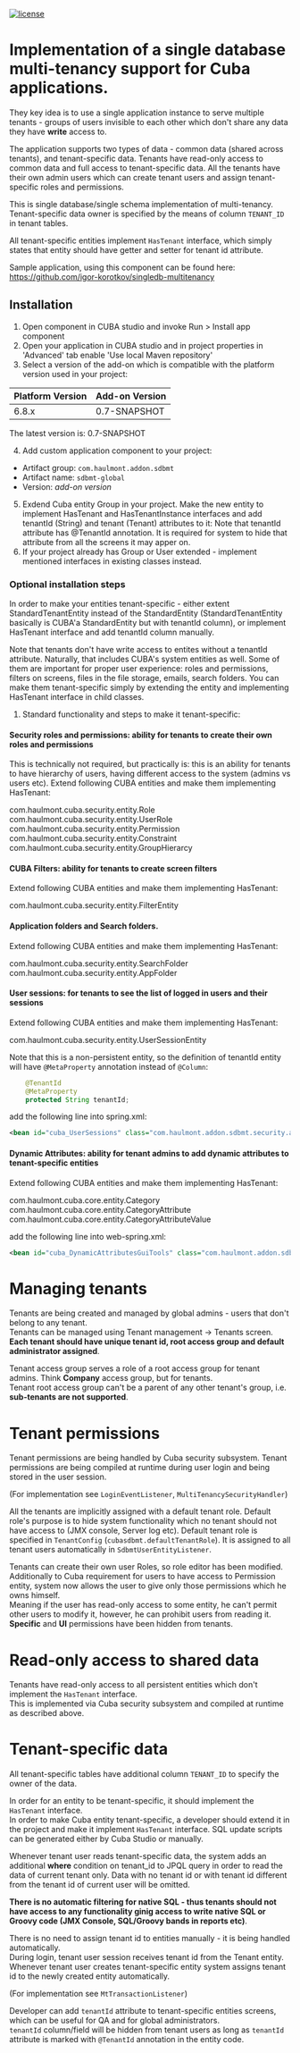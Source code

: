 [![license](https://img.shields.io/badge/license-Apache%20License%202.0-blue.svg?style=flat)](http://www.apache.org/licenses/LICENSE-2.0)

# Implementation of a single database multi-tenancy support for Cuba applications.

They key idea is to use a single application instance to serve multiple tenants - groups of users invisible to each other which don't share any data they have **write** access to.

The application supports two types of data - common data (shared across tenants), and tenant-specific data.
Tenants have read-only access to common data and full access to tenant-specific data. All the tenants have their own admin users which can create tenant users and assign tenant-specific roles and permissions.

This is single database/single schema implementation of multi-tenancy. Tenant-specific data owner is specified by the means of column `TENANT_ID` in tenant tables.

All tenant-specific entities implement `HasTenant` interface, which simply states that entity should have getter and setter for tenant id attribute.

Sample application, using this component can be found here: https://github.com/igor-korotkov/singledb-multitenancy

## Installation

1. Open component in CUBA studio and invoke Run > Install app component
1. Open your application in CUBA studio and in project properties in 'Advanced' tab enable 'Use local Maven repository'
1. Select a version of the add-on which is compatible with the platform version used in your project:

| Platform Version | Add-on Version |
| ---------------- | -------------- |
| 6.8.x            | 0.7-SNAPSHOT |


  The latest version is: 0.7-SNAPSHOT

4. Add custom application component to your project:

  * Artifact group: `com.haulmont.addon.sdbmt`
  * Artifact name: `sdbmt-global`
  * Version: *add-on version*


5. Exdend Cuba entity Group in your project. Make the new entity to implement HasTenant and HasTenantInstance interfaces and add tenantId (String) and tenant (Tenant) attributes to it:
Note that tenantId attribute has @TenantId annotation. It is required for system to hide that attribute from all the screens it may apper on.
6. If your project already has Group or User extended - implement mentioned interfaces in existing classes instead.

### Optional installation steps
In order to make your entities tenant-specific - either extent StandardTenantEntity instead of the StandardEntity (StandardTenantEntity basically is CUBA'a StandardEntity but with tenantId column), or implement HasTenant interface and add tenantId column manually.

Note that tenants don't have write access to entites without a tenantId attribute. Naturally, that includes CUBA's system entities as well.
Some of them are important for proper user experience: roles and permissions, filters on screens, files in the file storage, emails, search folders.
You can make them tenant-specific simply by extending the entity and implementing HasTenant interface in child classes.

1. Standard functionality and steps to make it tenant-specific:

#### Security roles and permissions: ability for tenants to create their own roles and permissions
This is technically not required, but practically is: this is an ability for tenants to have hierarchy of users, having different access to the system (admins vs users etc).
Extend following CUBA entities and make them implementing HasTenant:

com.haulmont.cuba.security.entity.Role  
com.haulmont.cuba.security.entity.UserRole  
com.haulmont.cuba.security.entity.Permission  
com.haulmont.cuba.security.entity.Constraint  
com.haulmont.cuba.security.entity.GroupHierarcy  

#### CUBA Filters: ability for tenants to create screen filters
Extend following CUBA entities and make them implementing HasTenant:

com.haulmont.cuba.security.entity.FilterEntity  


#### Application folders and Search folders.
Extend following CUBA entities and make them implementing HasTenant:

com.haulmont.cuba.security.entity.SearchFolder  
com.haulmont.cuba.security.entity.AppFolder  


#### User sessions: for tenants to see the list of logged in users and their sessions
Extend following CUBA entities and make them implementing HasTenant:

com.haulmont.cuba.security.entity.UserSessionEntity  

Note that this is a non-persistent entity, so the definition of tenantId entity will have `@MetaProperty` annotation instead of `@Column`:  
```java
    @TenantId
    @MetaProperty
    protected String tenantId;
```

add the following line into spring.xml:
```xml
<bean id="cuba_UserSessions" class="com.haulmont.addon.sdbmt.security.app.SdbmtUserSessions"/>
```

#### Dynamic Attributes: ability for tenant admins to add dynamic attributes to tenant-specific entities
Extend following CUBA entities and make them implementing HasTenant:

com.haulmont.cuba.core.entity.Category  
com.haulmont.cuba.core.entity.CategoryAttribute  
com.haulmont.cuba.core.entity.CategoryAttributeValue  

add the following line into web-spring.xml:
```xml
<bean id="cuba_DynamicAttributesGuiTools" class="com.haulmont.addon.sdbmt.gui.dynamicattributes.MultiTenancyDynamicAttributesGuiTools"/>
```


# Managing tenants
Tenants are being created and managed by global admins - users that don't belong to any tenant.  
Tenants can be managed using Tenant management -> Tenants screen.  
**Each tenant should have unique tenant id, root access group and default administrator assigned**.

Tenant access group serves a role of a root access group for tenant admins. Think **Company** access group, but for tenants.  
Tenant root access group can't be a parent of any other tenant's group, i.e. **sub-tenants are not supported**.


# Tenant permissions
Tenant permissions are being handled by Cuba security subsystem. Tenant permissions are being compiled at runtime during user login and being stored in the user session.

(For implementation see `LoginEventListener`, `MultiTenancySecurityHandler`)

All the tenants are implicitly assigned with a default tenant role. Default role's purpose is to hide system functionality which no tenant should not have access to (JMX console, Server log etc).
Default tenant role is specified in `TenantConfig` (`cubasdbmt.defaultTenantRole`). It is assigned to all tenant users automatically in `SdbmtUserEntityListener`.

Tenants can create their own user Roles, so role editor has been modified. Additionally to Cuba requirement for users to have access to Permission entity, system now allows the user to give only those permissions which he owns himself.  
Meaning if the user has read-only access to some entity, he can't permit other users to modify it, however, he can prohibit users from reading it.  
**Specific** and **UI** permissions have been hidden from tenants.


# Read-only access to shared data
Tenants have read-only access to all persistent entities which don't implement the `HasTenant` interface.  
This is implemented via Cuba security subsystem and compiled at runtime as described above. 


# Tenant-specific data
All tenant-specific tables have additional column `TENANT_ID` to specify the owner of the data.

In order for an entity to be tenant-specific, it should implement the `HasTenant` interface.  
In order to make Cuba entity tenant-specific, a developer should extend it in the project and make it implement `HasTenant` interface. SQL update scripts can be generated either by Cuba Studio or manually.

Whenever tenant user reads tenant-specific data, the system adds an additional **where** condition on tenant_id to JPQL query in order to read the data of current tenant only. Data with no tenant id or with tenant id different from the tenant id of current user will be omitted.

**There is no automatic filtering for native SQL - thus tenants should not have access to any functionality ginig access to write native SQL or Groovy code (JMX Console, SQL/Groovy bands in reports etc)**.

There is no need to assign tenant id to entities manually - it is being handled automatically.  
During login, tenant user session receives tenant id from the Tenant entity. Whenever tenant user creates tenant-specific entity system assigns tenant id to the newly created entity automatically.

(For implementation see `MtTransactionListener`)

Developer can add `tenantId` attribute to tenant-specific entities screens, which can be useful for QA and for global administrators.  
`tenantId` column/field will be hidden from tenant users as long as `tenantId` attribute is marked with `@TenantId` annotation in the entity code.
